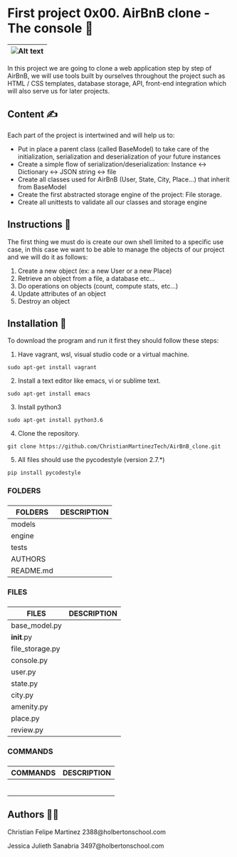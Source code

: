 #  First project 0x00. AirBnB clone - The console 👾

 | ![Alt text](https://static.dw.com/image/56218728_303.jpg "Title") |
 | ----------------------------------------------------------------- |


In this project we are going to clone a web application step by step of AirBnB, we will use tools built by ourselves throughout the project such as HTML / CSS templates, database storage, API, front-end integration which will also serve us for later projects.

## Content ✍️
Each part of the project is intertwined and will help us to:
* Put in place a parent class (called BaseModel) to take care of the initialization, serialization and deserialization of your future instances
* Create a simple flow of serialization/deserialization:   Instance <-> Dictionary <-> JSON string <-> file
* Create all classes used for AirBnB (User, State, City, Place…) that inherit from BaseModel
* Create the first abstracted storage engine of the project: File storage.
* Create all unittests to validate all our classes and storage engine


## Instructions 🦾
The first thing we must do is create our own shell limited to a specific use case, in this case we want to be able to manage the objects of our project and we will do it as follows:
1. Create a new object (ex: a new User or a new Place)
2. Retrieve an object from a file, a database etc…
3. Do operations on objects (count, compute stats, etc…)
4. Update attributes of an object
5. Destroy an object

## Installation 🚀
To download the program and run it first
they should follow these steps:
1. Have vagrant, wsl, visual studio code or a virtual machine.

```
sudo apt-get install vagrant
```

2. Install a text editor like emacs, vi or sublime text.

```
sudo apt-get install emacs
```

3. Install python3

```
sudo apt-get install python3.6
```

4. Clone the repository.
```
git clone https://github.com/ChristianMartinezTech/AirBnB_clone.git
```

5. All files should use the pycodestyle (version 2.7.*)
```
pip install pycodestyle
```

<h3> FOLDERS <h3> 

| FOLDERS | DESCRIPTION |
| ----- | ------------ |
| models |   |
| engine |   |
| tests |   |
| AUTHORS |   |
| README.md |   |

<h3> FILES <h3> 

| FILES | DESCRIPTION |
| ----- | ------------ |
| base_model.py |   |
| __init__.py |   |
| file_storage.py |   |
| console.py |   |
| user.py |   |
| state.py |   |
| city.py |   |
| amenity.py |   |
| place.py |   |
| review.py |   |


<h3> COMMANDS <h3> 

| COMMANDS | DESCRIPTION |
| ----- | ------------ |
|  |   |
|  |   |
|  |   |
|  |   |
|  |   |
|  |   |





## Authors 👩‍💻

<p> Christian Felipe Martinez 2388@holbertonschool.com </p>
<p> Jessica Julieth Sanabria 3497@holbertonschool.com </p>

